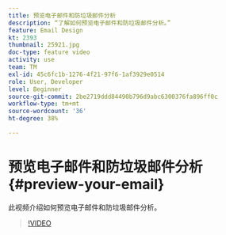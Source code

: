 ```yaml
---
title: 预览电子邮件和防垃圾邮件分析
description: “了解如何预览电子邮件和防垃圾邮件分析。”
feature: Email Design
kt: 2393
thumbnail: 25921.jpg
doc-type: feature video
activity: use
team: TM
exl-id: 45c6fc1b-1276-4f21-97f6-1af3929e0514
role: User, Developer
level: Beginner
source-git-commit: 2be2719ddd84490b796d9abc6300376fa896ff0c
workflow-type: tm+mt
source-wordcount: '36'
ht-degree: 38%

---
```


# 预览电子邮件和防垃圾邮件分析{#preview-your-email}

此视频介绍如何预览电子邮件和防垃圾邮件分析。

>[!VIDEO](https://video.tv.adobe.com/v/25921?quality=12)
